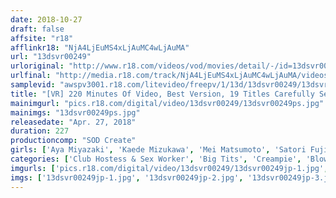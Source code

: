 ```yaml
---
date: 2018-10-27
draft: false
affsite: "r18"
afflinkr18: "NjA4LjEuMS4xLjAuMC4wLjAuMA"
url: "13dsvr00249"
urloriginal: "http://www.r18.com/videos/vod/movies/detail/-/id=13dsvr00249"
urlfinal: "http://media.r18.com/track/NjA4LjEuMS4xLjAuMC4wLjAuMA/videos/vod/movies/detail/-/id=13dsvr00249"
samplevid: "awspv3001.r18.com/litevideo/freepv/1/13d/13dsvr00249/13dsvr00249_dmb_w.mp4"
title: "[VR] 220 Minutes Of Video, Best Version, 19 Titles Carefully Selected By The 22 Top Queens Of The SEX World!"
mainimgurl: "pics.r18.com/digital/video/13dsvr00249/13dsvr00249ps.jpg"
mainimgs: "13dsvr00249ps.jpg"
releasedate: "Apr. 27, 2018"
duration: 227
productioncomp: "SOD Create"
girls: ['Aya Miyazaki', 'Kaede Mizukawa', 'Mei Matsumoto', 'Satori Fujinami', 'Yui Hatano', 'Yu Shinoda', 'An Sasakura', 'Aki Sasaki', 'Miyu Saito', 'Ruka Kanae']
categories: ['Club Hostess & Sex Worker', 'Big Tits', 'Creampie', 'Blowjob', 'Compilation', 'VR Exclusive']
imgurls: ['pics.r18.com/digital/video/13dsvr00249/13dsvr00249jp-1.jpg', 'pics.r18.com/digital/video/13dsvr00249/13dsvr00249jp-2.jpg', 'pics.r18.com/digital/video/13dsvr00249/13dsvr00249jp-3.jpg', 'pics.r18.com/digital/video/13dsvr00249/13dsvr00249jp-4.jpg', 'pics.r18.com/digital/video/13dsvr00249/13dsvr00249jp-5.jpg', 'pics.r18.com/digital/video/13dsvr00249/13dsvr00249jp-6.jpg', 'pics.r18.com/digital/video/13dsvr00249/13dsvr00249jp-7.jpg', 'pics.r18.com/digital/video/13dsvr00249/13dsvr00249jp-8.jpg', 'pics.r18.com/digital/video/13dsvr00249/13dsvr00249jp-9.jpg', 'pics.r18.com/digital/video/13dsvr00249/13dsvr00249jp-10.jpg', 'pics.r18.com/digital/video/13dsvr00249/13dsvr00249jp-11.jpg', 'pics.r18.com/digital/video/13dsvr00249/13dsvr00249jp-12.jpg', 'pics.r18.com/digital/video/13dsvr00249/13dsvr00249jp-13.jpg', 'pics.r18.com/digital/video/13dsvr00249/13dsvr00249jp-14.jpg', 'pics.r18.com/digital/video/13dsvr00249/13dsvr00249jp-15.jpg', 'pics.r18.com/digital/video/13dsvr00249/13dsvr00249jp-16.jpg', 'pics.r18.com/digital/video/13dsvr00249/13dsvr00249jp-17.jpg', 'pics.r18.com/digital/video/13dsvr00249/13dsvr00249jp-18.jpg', 'pics.r18.com/digital/video/13dsvr00249/13dsvr00249jp-19.jpg', 'pics.r18.com/digital/video/13dsvr00249/13dsvr00249jp-20.jpg']
imgs: ['13dsvr00249jp-1.jpg', '13dsvr00249jp-2.jpg', '13dsvr00249jp-3.jpg', '13dsvr00249jp-4.jpg', '13dsvr00249jp-5.jpg', '13dsvr00249jp-6.jpg', '13dsvr00249jp-7.jpg', '13dsvr00249jp-8.jpg', '13dsvr00249jp-9.jpg', '13dsvr00249jp-10.jpg', '13dsvr00249jp-11.jpg', '13dsvr00249jp-12.jpg', '13dsvr00249jp-13.jpg', '13dsvr00249jp-14.jpg', '13dsvr00249jp-15.jpg', '13dsvr00249jp-16.jpg', '13dsvr00249jp-17.jpg', '13dsvr00249jp-18.jpg', '13dsvr00249jp-19.jpg', '13dsvr00249jp-20.jpg']
---
```

